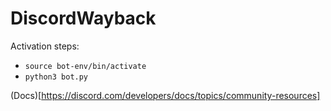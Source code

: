 # DiscordWayback
Activation steps:
- `source bot-env/bin/activate`
- `python3 bot.py`

(Docs)[https://discord.com/developers/docs/topics/community-resources]
